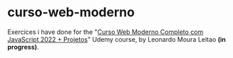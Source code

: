 # curso-web-moderno
Exercices i have done for the "[Curso Web Moderno Completo com JavaScript 2022 + Projetos](https://www.udemy.com/course/curso-web)" Udemy course, by Leonardo Moura Leitao **(in progress)**.
